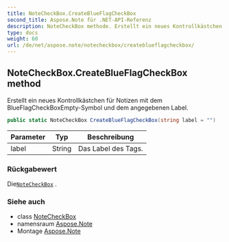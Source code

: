 ```yaml
---
title: NoteCheckBox.CreateBlueFlagCheckBox
second_title: Aspose.Note für .NET-API-Referenz
description: NoteCheckBox methode. Erstellt ein neues Kontrollkästchen für Notizen mit dem BlueFlagCheckBoxEmptySymbol und dem angegebenen Label.
type: docs
weight: 60
url: /de/net/aspose.note/notecheckbox/createblueflagcheckbox/
---
```

## NoteCheckBox.CreateBlueFlagCheckBox method

Erstellt ein neues Kontrollkästchen für Notizen mit dem BlueFlagCheckBoxEmpty-Symbol und dem angegebenen Label.

```csharp
public static NoteCheckBox CreateBlueFlagCheckBox(string label = "")
```

| Parameter | Typ | Beschreibung |
| --- | --- | --- |
| label | String | Das Label des Tags. |

### Rückgabewert

Die[`NoteCheckBox`](../) .

### Siehe auch

* class [NoteCheckBox](../)
* namensraum [Aspose.Note](../../notecheckbox/)
* Montage [Aspose.Note](../../../)



